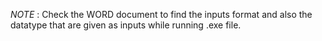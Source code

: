 *NOTE* : Check the WORD document to find the inputs format and also the datatype that are given as inputs while running .exe file.
